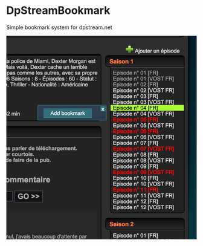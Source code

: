 DpStreamBookmark
================

Simple bookmark system for dpstream.net

![Screenshot](/.screen.png?raw=true "")
